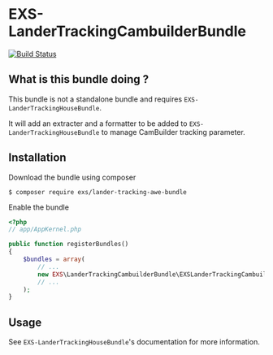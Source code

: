 # EXS-LanderTrackingCambuilderBundle

[![Build Status](https://travis-ci.org/ExSituMarketing/EXS-LanderTrackingCambuilderBundle.svg)](https://travis-ci.org/ExSituMarketing/EXS-LanderTrackingCambuilderBundle)

## What is this bundle doing ?

This bundle is not a standalone bundle and requires `EXS-LanderTrackingHouseBundle`.

It will add an extracter and a formatter to be added to `EXS-LanderTrackingHouseBundle` to manage CamBuilder tracking parameter.

## Installation

Download the bundle using composer

```
$ composer require exs/lander-tracking-awe-bundle
```

Enable the bundle

```php
<?php
// app/AppKernel.php

public function registerBundles()
{
    $bundles = array(
        // ...
        new EXS\LanderTrackingCambuilderBundle\EXSLanderTrackingCambuilderBundle(),
        // ...
    );
}
```

## Usage

See `EXS-LanderTrackingHouseBundle`'s documentation for more information.
